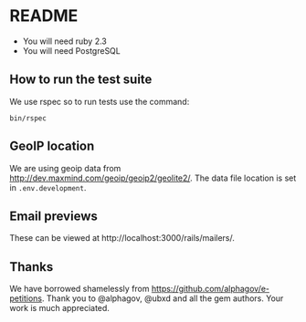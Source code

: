 # README

* You will need ruby 2.3
* You will need PostgreSQL

## How to run the test suite

We use rspec so to run tests use the command:

`bin/rspec`

## GeoIP location

We are using geoip data from http://dev.maxmind.com/geoip/geoip2/geolite2/. The data file location is set in `.env.development`.

## Email previews

These can be viewed at http://localhost:3000/rails/mailers/.

## Thanks

We have borrowed shamelessly from https://github.com/alphagov/e-petitions. Thank you to @alphagov, @ubxd and all the gem authors. Your work is much appreciated.
